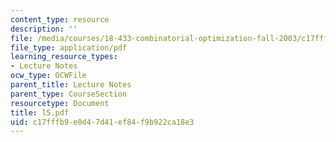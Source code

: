 ```yaml
---
content_type: resource
description: ''
file: /media/courses/18-433-combinatorial-optimization-fall-2003/c17fffb9e0d47d41ef84f9b922ca18e3_l5.pdf
file_type: application/pdf
learning_resource_types:
- Lecture Notes
ocw_type: OCWFile
parent_title: Lecture Notes
parent_type: CourseSection
resourcetype: Document
title: l5.pdf
uid: c17fffb9-e0d4-7d41-ef84-f9b922ca18e3
---
```

